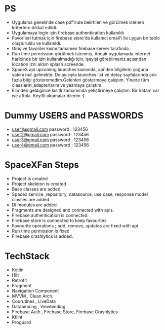 # **PS**
- Uygulama genelinde case pdf'inde belirtilen ve görülmek istenen kriterlere dikkat edildi. 
- Uygulamaya login için firebase authentication kullanıldı
- Favorileri tutmak için firebase store'da kullanıcı email'i ile uygun bir tablo oluşturuldu ve kullanıldı. 
- Giriş ve favoriler kısmı tamamen firebase server tarafında.
- Run time permission görülmek istenmiş. Ancak uygulamada internet haricinde bir izin kullanılmadığı için, işeyişi görebilmeniz açısından location izni aldım splash screende.
- SpaceX api upcoming launches kısmında, api'den bilgilerin çoğuna yakını null gelmekte. Dolayısıyla launches list ve detay sayfalarında çok fazla bilgi gösteremedim.Gelenleri göstermeye çalıştım. Yinede tüm classlarını,adapterlarını vs yazmaya çalıştım.
- Elimden geldiğince kısıtlı zamanımda yetiştirmeye çalıştım. Bir hatam var ise affola. Keyifli okumalar dilerim :)

# Dummy USERS and PASSWORDS
- user1@gmail.com password : 123456
- user2@gmail.com password : 123456
- user3@gmail.com password : 123456
- user4@gmail.com password : 123456

# SpaceXFan Steps
- Project is created
- Project skeleton is created
- Base classes are added
- Spacex service ,repository, datasource, use case, response model classes are added
- Di modules are added
- Fragments are designed and connected with apis.
- Firebase authentication is connected
- Firebase store is connected to keep favourites
- Favourite operations ; add, remove, updates are fixed with api
- Run time permission is fixed
- Firebase crashlytics is added.

# TechStack
- Kotlin
- Hilt
- Retrofit 
- Fragment
- Navigation Component
- MVVM , Clean Arch.
- Courutines , LiveData
- Databinding , Viewbinding
- Firebase Auth , Firebase Store, Firebase Crashlytics
- Ktlint
- Proguard

